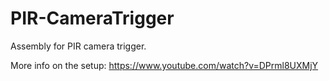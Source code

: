 # PIR-CameraTrigger
Assembly for PIR camera trigger.

More info on the setup: https://www.youtube.com/watch?v=DPrml8UXMjY
